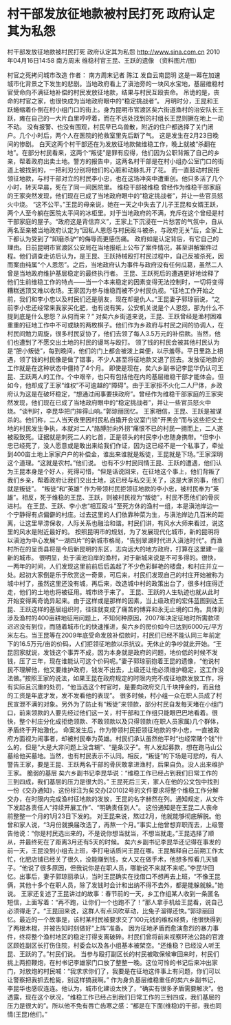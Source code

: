 # 村干部发放征地款被村民打死 政府认定其为私怨

村干部发放征地款被村民打死 政府认定其为私怨
http://www.sina.com.cn  2010年04月16日14:58  南方周末
维稳村官王昆、王跃的遗像 （资料图片/图）

村官之死拷问城市改造
作者： 南方周末记者 陈江 发自云南昆明
这是一幕在加速城市化背景之下发生的悲剧。当地政府看上了滇池旁的一块风水宝地，基层维稳村官受命向不满征地补偿的村民发放征地款，结果与村民互殴丧命。
吊诡的是，丧命的村官之家，也很快成为当地政府眼中的“稳定挑战者”。
月明时分，王昆和王跃蜷缩着仆倒在村小组门口的街上。身为昆明市官渡区矣六街道渔村的治安队长王跃，瘫在自己的一大片血里哼哼着，而在不远处找到的村组长王昆则撅在地上一动不动。
没有报警、也没有围观，村民早已鸟兽散，附近的住户都选择了关门闭户。几个小时后，两个人在医院的抢救室里先后断了气。
这是发生在2月23日晚间的惨剧。
白天这两个村干部还在为发放征地款做维稳工作，晚上就被“杀翻在地”。在部分村民看来，这两个“叛徒”是罪有应得，他们因为公职背叛了自己的乡亲，帮着政府出卖土地。警方的报告中，这两名村干部是在村小组办公室门口的街道上被找到的，一把利刃分别将他们的心脏和动脉扎开了花。
而一直鼓动村民拒领征地款，与村干部对立的村民李小忠，也在这场冲突中遭重创。他只多活了几个小时，转天早晨，死在了同一间医院里。
维稳干部被维稳
曾经作为维稳干部家庭的王家突然发现，他们现在已成了当地政府眼中的“稳定挑战者”，并让一些官员怒火中烧。
“这不公平。”王昆的母亲说，她在一天之中失去了儿子王昆和女婿王跃，两个人至今躺在医院太平间的冰柜里。对于当地政府的不满，充斥在这个曾经是村干部家庭的屋子。“政府这是背信弃义”，王家上下沉浸在一片愁苦的气氛中，自从两名至亲被当地政府认定为“因私人恩怨与村民殴斗被杀，与政府无关”后，全家上下都认为受到了“卸磨杀驴”的侮辱而更感伤痛。
政府如是认定背后，有它自己的理由。日前昆明市官渡区公安局在当地报纸上公布了案件情况，甚至讲解案件过程。他们调查走访后认为，是王昆、王跃持械殴打村民过程中，自己反被杀死，因而案由纯属“个人恩怨”。之后，当地政府认为事件与政府没有任何瓜葛，虽然二人曾是当地政府维护基层稳定的最终执行者。
王昆、王跃死后的遭遇更好地诠释了他们生前维稳工作的特点——当一个本来稳定的因素变得无法控制时，一切将变得糟糕透顶又难以收场。王家因为参与维稳而被不少村民仇视。“征地工作开始之前，我们和李小忠以及村民们还是朋友，现在却是仇人。”王昆妻子郭琼丽说，“之前李小忠还经常来我家买化肥，也有说有笑，公安机关说是个人恩怨，那为什么不提到底是什么恩怨？从何而来？”
对矣六乡街道来说，王昆、王跃曾经是渔村困难重重的征地工作中不可或缺的两枚棋子。他们作为乡政府与村民之间的协调人，在村民间勉力周旋，很多村民妥协了，他们去领了每人3.5万元的补偿款。当然，他们也遭到了不愿交出土地的村民的谩骂与殴打。
领了钱的村民会被其他村民认为是“胆小叛徒”，每到晚间，他们的门上都会被泼上粪便，以示羞辱。平日里路上相遇，领了钱的村民像是做了错事，不少人甚至将征地款又退了回去。发放征地款的工作就是在这种状态中僵持了4个月。
即使是现在，矣六乡副书记李昆华仍认可王昆、王跃两人的工作。个中艰辛，也只有包括他在内的基层维稳干部才能体会。但如今，他却成了王家“维权”不可逾越的“障碍”。由于王家拒不火化二人尸体，乡政府认为这是在破坏稳定，“想通过闹事要挟政府”。曾经作为维稳干部家庭的王家突然发现，他们现在已成了当地政府眼中的“稳定挑战者”，并让一些官员怒火中烧。“谈判时，李昆华把门摔得山响。”郭琼丽回忆。
王家相信，王昆、王跃是被谋杀的。他们称，二人当天夜里因村民私自撬开会议室门锁“开黑会”而与这些拒交土地的村民发生争执，本就对二人“胳膊肘向外拐”痛恨不已的村民一拥而上，二人遂被殴致死。证据就是刺死二人的匕首，正是领头的村民李小忠随身携带。“但李小忠已经死了，没人愿意或是敢出来给我们作证，因为这已经不是一个私事了，牵扯到400亩土地上家家户户的补偿金，谁出来谁就是叛徒，王昆就是下场。”王家深明这个道理。“这就是农村。”他们说。
也有不少村民同情王昆、王跃的遭遇，他们认为王昆本身是个好人，死得可惜，“但是话说回来，在征地这个事上，他们背叛了我们乡亲，帮着政府让我们交出土地，这已经与私交无关了，这是大家的事，他们就是叛徒”。
“叛徒“和“英雄”
作为带领村民拒领征地款的李小忠，被村民奉为“英雄”。相反，死于维稳的王昆、王跃，则被村民视为“叛徒”，村民不愿他们的骨灰进村。
在王昆、王跃、李小忠“相互殴斗”至死方休的渔村一组，本是滇池岸边一个宁静得有点偏僻的村庄。过去这里的人们依靠种菜为生，与滇池岸边几百米的距离，让这里旱涝保收，人际关系也融洽和谐。村民们讲，有风水大师来看过，说这里的风水是附近最好的。
按照昆明市的规划，为了发展现代化城市，新的昆明将以滇池为中心发展“一湖四片”的新城市格局，“告别翠湖时代进入滇池时代”。而渔村所在的呈贡县将是今后新昆明的东区，志向远大的地方政府，打算在这里建一座新的城市。
很明显，处于滇池沿岸的渔村，对于新城来说是不可多得的。很快，一两年的时间，人们发现这里前前后后盖起了不少色彩鲜艳的楼盘，和村庄并立一处。起初大家倒是乐于欣赏这一奇景，可后来，村民们发现自己的村庄开始被称为城中村了，虽然这里还没有城，再后来，改造城中村的政策出台了，很多村庄得迁走，他们的土地也将被征用。城市终于来了。
王昆、王跃的人生轨迹也就从此时开始变得离奇诡异起来。由于这样或是那样的因素，当上级政府的宏伟蓝图到达王昆、王跃这样的基层组织时，往往就变成了痛苦的博弈和永无止境的口角。具体到涉及渔村的400亩耕地征用问题上，不知何种原因，2007年决定征地时所需款项迟迟没有到位，而随着城市化的快速推进，矣六乡的房价如今已达到6000元/平方米左右。当王昆等在2009年底受命发放补偿款时，村民们已经不能认同三年前定下的16.5万元/亩的价码，人们拒领征地款以示抗议。无休止的争吵就此开始。“王昆回家就说，发钱这个事弄不成，因为本身就是政府的问题，地价低的时候不发钱，压了三年，现在谁能认可这个价码呢。”妻子郭琼丽抱着王昆的遗像，“他说村民不理解他，他又要维护政府，钱发不出去，上级还让他必须维护稳定，这工作没法做。”按照王家的说法，如果王昆在政府规定的时限内完不成征地款发放工作，将有实际且沉重的处罚，“他当选这个村官时，是要向政府交几千块押金的，而且他的工资是年底才发，发不发看他的表现”。
很多时候，村小组一众在职人员成了村民宣泄不满的对象。另外为了防止有“叛徒”来领款，部分村民自发每天堵在小组门口，前来领款的人要先经过他们这一关，村干部和工作组只能眼巴巴地看着。很快，整个村庄分化成拒绝领款、不敢领款以及只得领款(在职人员家属)几个群体，矛盾终于开始激化。
命案发生后，作为带领村民拒领征地款的李小忠，一直被政府方面视为闹事者，却被村民奉为英雄。村民们承认虽然他平时“也经常赌个钱”什么的，但是“大是大非问题上没含糊”、“是条汉子”。有人发起募款，想在跑马山公墓给他买墓地。当然，也有村民表示不认同。相反，“叛徒”的下场是可悲的，有人警告王家，要是王昆、王跃两名干部的骨灰敢拿进渔村，后果自负。没人出来维护王家。
脆弱的基层
矣六乡副书记李昆华说：“维稳工作已经占到我们日常工作的三到四成，我们基层的压力是很大的。”
王昆死后三天，家人在他的公文包中找到一份《交办通知》，这份标注为矣交办[2010]2号的文件要求将整个维稳工作分解交办，在时限内完成渔村征地款的发放，王昆的名字赫然在列。通知规定，从文件下发起各责任人“持续开展工作”、“明确责任到人”。
这份通知是在王昆二人丧命前整整一个月的1月23日下发的。
对王昆来说，熬过2月，他就能够彻底解脱。他曾和家人说，“3月份就换届改选了，再熬一个月。”事实上他曾想弃职而去，上级警告他说：“你是村民选出来的，不是说你想当就当，不想当就走。”王昆选择了顺从，并最终死在了距离3月还有5天的时候。
矣六乡副书记李昆华还记得在事发的前一天，王昆没到小组去上班，李打电话质问王昆在哪。王昆解释自己前期工作太忙，化肥店铺已经关了很久，没能赚到钱，女人又在做手术，他想多照看几天铺子。“他说了很多原因，但我说你是在职人员，哪能说不来就不来呢。”李昆华回忆。出事后，妻子郭琼丽承认，当时王昆确实在找借口不想再去上班，“不像王昆俩，其他十多个在职人员，除了发钱时会计和出纳不得不去外，都是能躲就躲。”她说。
王家还复述了王昆讲过的故事：春节前的一天，乡工作组某人收到一条匿名短信，上面写着：“再不跑，让你们一个也跑不了！”那人拿手机给王昆看，说自己必须得走了。“王昆回来说，这群人有点风吹草动，比兔子溜得还快。”郭琼丽回忆。最近的一个故事是，该村某村民被要求交了100元钱的维权经费，他很快得到了两根木棍，并被告知时刻做好“上阵”准备。
因为征地矛盾而愈演愈烈的暴力事件，终将整个渔村地区的稳定打得支离破碎。村民们曾将前来视察环池公路的官渡区顾姓副区长打伤住院，村委会以及各小组基本被架空。“还维稳？已经没人听王昆、王跃的了。”村民们说。
当参与殴打副区长的村民被取保候审回来时，村民们挑上两担鞭炮，在村书记李雄家门口放了整整一晚。这位可怜的书记后来冲出家门，对放炮的村民喊：“我求求你们了，我要是在征地这件事上有问题，你们可以让警察把我抓去枪毙，别这样搞我啊。”
作为身负基层维稳重任的矣六乡副书记，李昆华也感叹连连。他认为，城市化建设太快了，“确实有很多矛盾需要解决”。他透露，现在这个状况，“维稳工作已经占到我们日常工作的三到四成，我们基层的压力是很大的”。所以他不免有唇亡齿寒之感：“都是在下面(维稳)的干部，我也同情(王昆)他们。”

